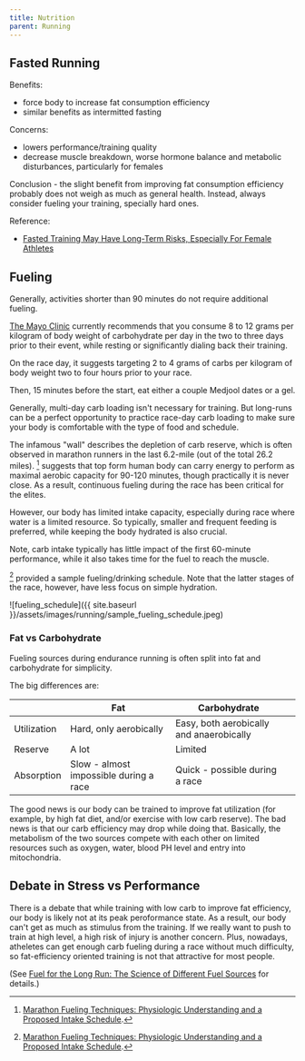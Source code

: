 ```yaml
---
title: Nutrition
parent: Running
---
```


## Fasted Running

Benefits:

* force body to increase fat consumption efficiency
* similar benefits as intermitted fasting

Concerns:

* lowers performance/training quality
* decrease muscle breakdown, worse hormone balance and metabolic disturbances, particularly for females

Conclusion - the slight benefit from improving fat consumption efficiency probably does not weigh as much as general health. Instead, always consider fueling your training, specially hard ones.

Reference:

* [Fasted Training May Have Long-Term Risks, Especially For Female Athletes](https://just-the-docs.github.io/just-the-docs/)

## Fueling

Generally, activities shorter than 90 minutes do not require additional fueling.

[The Mayo Clinic](https://www.mayoclinic.org/healthy-lifestyle/nutrition-and-healthy-eating/in-depth/carbohydrates/art-20045705) currently recommends that you consume 8 to 12 grams per kilogram of body weight of carbohydrate per day in the two to three days prior to their event, while resting or significantly dialing back their training.

On the race day, it suggests targeting 2 to 4 grams of carbs per kilogram of body weight two to four hours prior to your race.

Then, 15 minutes before the start, eat either a couple Medjool dates or a gel.

Generally, multi-day carb loading isn't necessary for training. But long-runs can be a perfect opportunity to practice race-day carb loading to make sure your body is comfortable with the type of food and schedule.

The infamous "wall" describes the depletion of carb reserve, which is often observed in marathon runners in the last 6.2-mile (out of the total 26.2 miles). [^1] suggests that top form human body can carry energy to perform as maximal aerobic capacity for 90-120 minutes, though practically it is never close. As a result, continuous fueling during the race has been critical for the elites.

However, our body has limited intake capacity, especially during race where water is a limited resource. So typically, smaller and frequent feeding is preferred, while keeping the body hydrated is also crucial.

Note, carb intake typically has little impact of the first 60-minute performance, while it also takes time for the fuel to reach the muscle.

[^1] provided a sample fueling/drinking schedule. Note that the latter stages of the race, however, have less focus on simple hydration.

  ![fueling_schedule]({{ site.baseurl }}/assets/images/running/sample_fueling_schedule.jpeg)

### Fat vs Carbohydrate

Fueling sources during endurance running is often split into fat and carbohydrate for simplicity.

The big differences are:

|             | Fat                                    | Carbohydrate                             |   |
|-------------|----------------------------------------|------------------------------------------|---|
| Utilization | Hard, only aerobically                 | Easy, both aerobically and anaerobically |   |
| Reserve     | A lot                                  | Limited                                  |   |
| Absorption  | Slow - almost impossible during a race | Quick - possible during a race           |   |

The good news is our body can be trained to improve fat utilization (for example, by high fat diet, and/or exercise with low carb reserve). The bad news is that our carb efficiency may drop while doing that. Basically, the metabolism of the two sources compete with each other on limited resources such as oxygen, water, blood PH level and entry into mitochondria.

## Debate in Stress vs Performance

There is a debate that while training with low carb to improve fat efficiency, our body is likely not at its peak peroformance state. As a result, our body can't get as much as stimulus from the training. If we really want to push to train at  high level, a high risk of injury is another concern. Plus, nowadays, atheletes can get enough carb fueling during a race without much difficulty, so fat-efficiency oriented training is not that attractive for most people.

(See [Fuel for the Long Run: The Science of Different Fuel Sources](https://www.irunfar.com/fuel-for-the-long-run-the-science-of-different-fuel-sources) for details.)

[^1]: [Marathon Fueling Techniques: Physiologic Understanding and a Proposed Intake Schedule](https://journals.lww.com/nsca-scj/Fulltext/2008/10000/Marathon_Fueling_Techniques__Physiologic.9.aspx).
